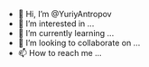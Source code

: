 - 👋 Hi, I’m @YuriyAntropov
- 👀 I’m interested in ...
- 🌱 I’m currently learning ...
- 💞️ I’m looking to collaborate on ...
- 📫 How to reach me ...

<!---
YuriyAntropov/YuriyAntropov is a ✨ special ✨ repository because its `README.md` (this file) appears on your GitHub profile.
You can click the Preview link to take a look at your changes.
--->
